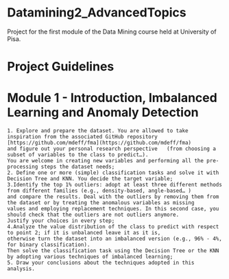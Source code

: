 # Datamining2_AdvancedTopics
Project for the first module of the Data Mining course held at University of Pisa.

# Project Guidelines
# Module 1 - Introduction, Imbalanced Learning and Anomaly Detection
    1. Explore and prepare the dataset. You are allowed to take inspiration from the associated GitHub repository 
    [https://github.com/mdeff/fma](https://github.com/mdeff/fma)
    and figure out your personal research perspective   (from choosing a subset of variables to the class to predict…). 
    You are welcome in creating new variables and performing all the pre-processing steps the dataset needs;
    2. Define one or more (simple) classification tasks and solve it with Decision Tree and KNN. You decide the target variable;
    3.Identify the top 1% outliers: adopt at least three different methods from different families (e.g., density-based, angle-based… ) 
    and compare the results. Deal with the outliers by removing them from the dataset or by treating the anomalous variables as missing 
    values and employing replacement techniques. In this second case, you should check that the outliers are not outliers anymore. 
    Justify your choices in every step;
    4.Analyze the value distribution of the class to predict with respect to point 2; if it is unbalanced leave it as it is, 
    otherwise turn the dataset into an imbalanced version (e.g., 96% - 4%, for binary classification). 
    Then solve the classification task using the Decision Tree or the KNN by adopting various techniques of imbalanced learning;
    5. Draw your conclusions about the techniques adopted in this analysis.
